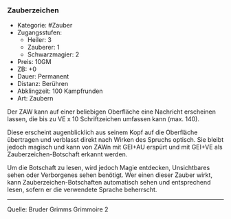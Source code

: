 ### Zauberzeichen

- Kategorie: #Zauber
- Zugangsstufen:
  - Heiler: 3
  - Zauberer: 1
  - Schwarzmagier: 2
- Preis: 10GM
- ZB: +0
- Dauer: Permanent
- Distanz: Berühren
- Abklingzeit: 100 Kampfrunden
- Art: Zaubern

Der ZAW kann auf einer beliebigen Oberfläche eine Nachricht erscheinen lassen, die bis zu VE x 10 Schriftzeichen umfassen kann (max. 140).

Diese erscheint augenblicklich aus seinem Kopf auf die Oberfläche übertragen und verblasst direkt nach Wirken des Spruchs optisch. Sie bleibt jedoch magisch und kann von ZAWn mit GEI+AU erspürt und mit GEI+VE als Zauberzeichen-Botschaft erkannt werden.

Um die Botschaft zu lesen, wird jedoch Magie entdecken, Unsichtbares sehen oder Verborgenes sehen benötigt. Wer einen dieser Zauber wirkt, kann Zauberzeichen-Botschaften automatisch sehen und entsprechend lesen, sofern er die verwendete Sprache beherrscht.

---

Quelle: Bruder Grimms Grimmoire 2
